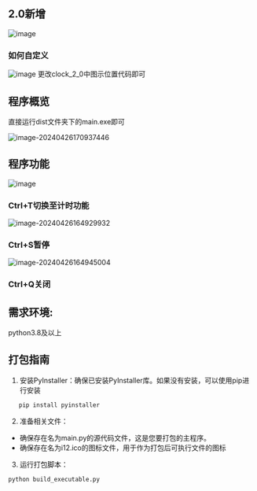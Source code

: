 ## 2.0新增
![image](https://github.com/linskin/littleclock/assets/110439527/b49c61b7-e5ae-48c1-accd-16e533b2bf86)
### 如何自定义
![image](https://github.com/linskin/littleclock/assets/110439527/2580bae2-fecc-4eac-93f2-0f88c096670b)
更改clock_2_0中图示位置代码即可


## 程序概览

直接运行dist文件夹下的main.exe即可

![image-20240426170937446](https://github.com/linskin/littleclock/assets/110439527/682e42cd-6502-49c1-b7d4-1be0445ee2f3)

## 程序功能

![image](https://github.com/linskin/littleclock/assets/110439527/f9a76ec1-f6b3-4cc6-98e1-05de479dbb8c)

### Ctrl+T切换至计时功能

![image-20240426164929932](https://github.com/linskin/littleclock/assets/110439527/00579085-0ae0-4cb1-b9f3-9bca1bdb767f)

### Ctrl+S暂停 

![image-20240426164945004](https://github.com/linskin/littleclock/assets/110439527/c0600003-e4e7-4cac-b530-593948078faa)

### Ctrl+Q关闭



## 需求环境:

python3.8及以上

## 打包指南

1. 安装PyInstaller：确保已安装PyInstaller库。如果没有安装，可以使用pip进行安装

```python
   pip install pyinstaller
```

2. 准备相关文件：

- 确保存在名为main.py的源代码文件，这是您要打包的主程序。
- 确保存在名为i12.ico的图标文件，用于作为打包后可执行文件的图标

3. 运行打包脚本：

```python
python build_executable.py
```
